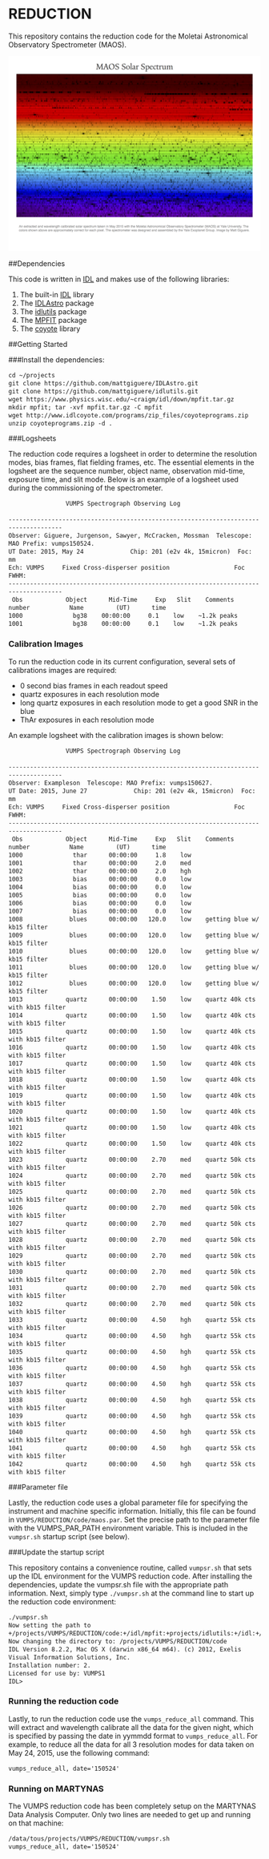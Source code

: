 # REDUCTION

This repository contains the reduction code for the Moletai Astronomical Observatory Spectrometer (MAOS).

![MAOS Solar Spectrum](docs/figures/vumps_spec.png)

##Dependencies

This code is written in [IDL](http://www.exelisvis.com/ProductsServices/IDL.aspx) and makes use of the following libraries:

1. The built-in [IDL](http://www.exelisvis.com/ProductsServices/IDL.aspx) library
2. The [IDLAstro](https://github.com/mattgiguere/IDLAstro) package
3. The [idlutils](https://github.com/mattgiguere/idlutils) package
4. The [MPFIT](https://www.physics.wisc.edu/~craigm/idl/fitting.html) package
5. The [coyote](http://www.idlcoyote.com/documents/programs.php) library


##Getting Started

###Install the dependencies:

    cd ~/projects
    git clone https://github.com/mattgiguere/IDLAstro.git
    git clone https://github.com/mattgiguere/idlutils.git
    wget https://www.physics.wisc.edu/~craigm/idl/down/mpfit.tar.gz
    mkdir mpfit; tar -xvf mpfit.tar.gz -C mpfit
    wget http://www.idlcoyote.com/programs/zip_files/coyoteprograms.zip
    unzip coyoteprograms.zip -d .
    
###Logsheets

The reduction code requires a logsheet in order to determine the resolution modes, bias frames, flat fielding frames, etc. The essential elements in the logsheet are the sequence number, object name, observation mid-time, exposure time, and slit mode. Below is an example of a logsheet used during the commissioning of the spectrometer.

```text
                VUMPS Spectrograph Observing Log 
  
-------------------------------------------------------------------------------------
Observer: Giguere, Jurgenson, Sawyer, McCracken, Mossman  Telescope: MAO Prefix: vumps150524.
UT Date: 2015, May 24             Chip: 201 (e2v 4k, 15micron)  Foc:  mm
Ech: VUMPS     Fixed Cross-disperser position                  Foc FWHM: 
-------------------------------------------------------------------------------------
 Obs            Object      Mid-Time     Exp   Slit    Comments
number           Name         (UT)      time           
1000              bg38    00:00:00     0.1    low    ~1.2k peaks
1001              bg38    00:00:00     0.1    low    ~1.2k peaks

```

### Calibration Images

To run the reduction code in its current configuration, several sets of calibrations images are required: 

- 0 second bias frames in each readout speed
- quartz exposures in each resolution mode
- long quartz exposures in each resolution mode to get a good SNR in the blue
- ThAr exposures in each resolution mode

An example logsheet with the calibration images is shown below:

```text
                VUMPS Spectrograph Observing Log 
  
-------------------------------------------------------------------------------------
Observer: Exampleson  Telescope: MAO Prefix: vumps150627.
UT Date: 2015, June 27             Chip: 201 (e2v 4k, 15micron)  Foc:  mm
Ech: VUMPS     Fixed Cross-disperser position                  Foc FWHM: 
-------------------------------------------------------------------------------------
 Obs            Object      Mid-Time     Exp   Slit    Comments
number           Name         (UT)      time           
1000              thar      00:00:00     1.8    low    
1001              thar      00:00:00     2.0    med    
1002              thar      00:00:00     2.0    hgh    
1003              bias      00:00:00     0.0    low    
1004              bias      00:00:00     0.0    low    
1005              bias      00:00:00     0.0    low    
1006              bias      00:00:00     0.0    low    
1007              bias      00:00:00     0.0    low    
1008             blues      00:00:00   120.0    low    getting blue w/ kb15 filter
1009             blues      00:00:00   120.0    low    getting blue w/ kb15 filter
1010             blues      00:00:00   120.0    low    getting blue w/ kb15 filter
1011             blues      00:00:00   120.0    low    getting blue w/ kb15 filter
1012             blues      00:00:00   120.0    low    getting blue w/ kb15 filter
1013            quartz      00:00:00    1.50    low    quartz 40k cts with kb15 filter
1014            quartz      00:00:00    1.50    low    quartz 40k cts with kb15 filter
1015            quartz      00:00:00    1.50    low    quartz 40k cts with kb15 filter
1016            quartz      00:00:00    1.50    low    quartz 40k cts with kb15 filter
1017            quartz      00:00:00    1.50    low    quartz 40k cts with kb15 filter
1018            quartz      00:00:00    1.50    low    quartz 40k cts with kb15 filter
1019            quartz      00:00:00    1.50    low    quartz 40k cts with kb15 filter
1020            quartz      00:00:00    1.50    low    quartz 40k cts with kb15 filter
1021            quartz      00:00:00    1.50    low    quartz 40k cts with kb15 filter
1022            quartz      00:00:00    1.50    low    quartz 40k cts with kb15 filter
1023            quartz      00:00:00    2.70    med    quartz 50k cts with kb15 filter
1024            quartz      00:00:00    2.70    med    quartz 50k cts with kb15 filter
1025            quartz      00:00:00    2.70    med    quartz 50k cts with kb15 filter
1026            quartz      00:00:00    2.70    med    quartz 50k cts with kb15 filter
1027            quartz      00:00:00    2.70    med    quartz 50k cts with kb15 filter
1028            quartz      00:00:00    2.70    med    quartz 50k cts with kb15 filter
1029            quartz      00:00:00    2.70    med    quartz 50k cts with kb15 filter
1030            quartz      00:00:00    2.70    med    quartz 50k cts with kb15 filter
1031            quartz      00:00:00    2.70    med    quartz 50k cts with kb15 filter
1032            quartz      00:00:00    2.70    med    quartz 50k cts with kb15 filter
1033            quartz      00:00:00    4.50    hgh    quartz 55k cts with kb15 filter
1034            quartz      00:00:00    4.50    hgh    quartz 55k cts with kb15 filter
1035            quartz      00:00:00    4.50    hgh    quartz 55k cts with kb15 filter
1036            quartz      00:00:00    4.50    hgh    quartz 55k cts with kb15 filter
1037            quartz      00:00:00    4.50    hgh    quartz 55k cts with kb15 filter
1038            quartz      00:00:00    4.50    hgh    quartz 55k cts with kb15 filter
1039            quartz      00:00:00    4.50    hgh    quartz 55k cts with kb15 filter
1040            quartz      00:00:00    4.50    hgh    quartz 55k cts with kb15 filter
1041            quartz      00:00:00    4.50    hgh    quartz 55k cts with kb15 filter
1042            quartz      00:00:00    4.50    hgh    quartz 55k cts with kb15 filter
```

###Parameter file

Lastly, the reduction code uses a global parameter file for specifying the instrument and machine specific information. Initially, this file can be found in `VUMPS/REDUCTION/code/maos.par`. Set the precise path to the parameter file with the VUMPS_PAR_PATH environment variable. This is included in the `vumpsr.sh` startup script (see below).

###Update the startup script

This repository contains a convenience routine, called `vumpsr.sh` that sets up the IDL environment for the VUMPS reduction code. After installing the dependencies, update the vumpsr.sh file with the appropriate path information. Next, simply type `./vumpsr.sh` at the command line to start up the reduction code environment:

    ./vumpsr.sh
    Now setting the path to +/projects/VUMPS/REDUCTION/code:+/idl/mpfit:+projects/idlutils:+/idl:+/projects/IDLAstro/pro:+/projects/coyote:+/Applications/exelis/idl/lib
    Now changing the directory to: /projects/VUMPS/REDUCTION/code
    IDL Version 8.2.2, Mac OS X (darwin x86_64 m64). (c) 2012, Exelis Visual Information Solutions, Inc.
    Installation number: 2.
    Licensed for use by: VUMPS1
    IDL> 

### Running the reduction code

Lastly, to run the reduction code use the `vumps_reduce_all` command. This will extract and wavelength calibrate all the data for the given night, which is specified by passing the date in yymmdd format to `vumps_reduce_all`. For example, to reduce all the data for all 3 resolution modes for data taken on May 24, 2015, use the following command:

    vumps_reduce_all, date='150524'

### Running on MARTYNAS

The VUMPS reduction code has been completely setup on the MARTYNAS Data Analysis Computer. Only two lines are needed to get up and running on that machine:

    /data/tous/projects/VUMPS/REDUCTION/vumpsr.sh
    vumps_reduce_all, date='150524'

